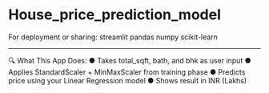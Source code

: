 # House_price_prediction_model

For deployment or sharing:
streamlit
pandas
numpy
scikit-learn

________________________________________
🔍 What This App Does:
●	Takes total_sqft, bath, and bhk as user input
●	Applies StandardScaler + MinMaxScaler from training phase
●	Predicts price using your Linear Regression model
●	Shows result in INR (Lakhs)
